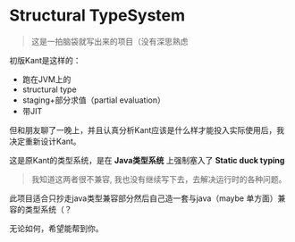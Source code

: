 # Structural TypeSystem
> 这是一拍脑袋就写出来的项目（没有深思熟虑

初版Kant是这样的：
- 跑在JVM上的
- structural type
- staging+部分求值（partial evaluation）
- 带JIT

但和朋友聊了一晚上，并且认真分析Kant应该是什么样才能投入实际使用后，我决定重新设计Kant。

这是原Kant的类型系统，是在 **Java类型系统** 上强制塞入了 **Static duck typing**

> 我知道这两者很不兼容, 我也没有继续写下去，去解决运行时的各种问题。

此项目适合只抄走java类型兼容部分然后自己造一套与java（maybe 单方面）兼容的类型系统（？

无论如何，希望能帮到你。

